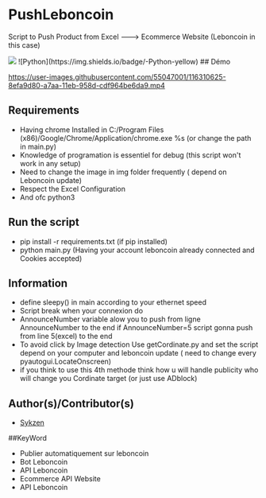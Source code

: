 # PushLeboncoin
Script to Push Product from Excel ---> Ecommerce Website (Leboncoin in this case)  

<img src="https://img.icons8.com/color/48/000000/python.png"/>
![Python](https://img.shields.io/badge/-Python-yellow)
## Démo


https://user-images.githubusercontent.com/55047001/116310625-8efa9d80-a7aa-11eb-958d-cdf964be6da9.mp4



## Requirements

- Having chrome Installed in C:/Program Files (x86)/Google/Chrome/Application/chrome.exe %s (or change the path in main.py)
- Knowledge of programation is essentiel for debug (this script won't work in any setup)
- Need to change the image in img folder frequently ( depend on Leboncoin update)
- Respect the Excel Configuration 
- And ofc python3
## Run the script
- pip install -r requirements.txt (if pip installed)
- python main.py (Having your account leboncoin already connected and Cookies accepted)






## Information
- define sleepy() in main according to your ethernet speed
- Script break when your connexion do
- AnnounceNumber variable alow you to push from ligne AnnounceNumber to the end if AnnounceNumber=5 script gonna push from line 5(excel) to the end
- To avoid click by Image detection Use getCordinate.py and set the script depend on your computer and leboncoin update ( need to change every pyautogui.LocateOnscreen)
- if you think to use this 4th methode think how u will handle publicity who will change you Cordinate target (or just use ADblock)


## Author(s)/Contributor(s)
- [Sykzen](https://github.com/Sykzen) 


##KeyWord
- Publier automatiquement sur leboncoin
- Bot Leboncoin
- API Leboncoin
- Ecommerce API Website
- API Leboncoin
